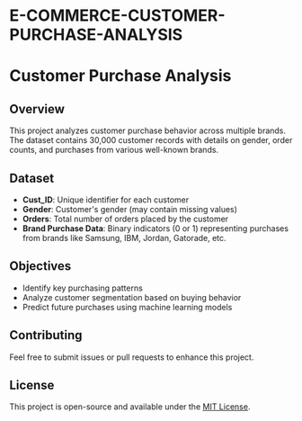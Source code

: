 # E-COMMERCE-CUSTOMER-PURCHASE-ANALYSIS




# Customer Purchase Analysis

## Overview

This project analyzes customer purchase behavior across multiple brands. The dataset contains 30,000 customer records with details on gender, order counts, and purchases from various well-known brands.

## Dataset

- **Cust\_ID**: Unique identifier for each customer
- **Gender**: Customer's gender (may contain missing values)
- **Orders**: Total number of orders placed by the customer
- **Brand Purchase Data**: Binary indicators (0 or 1) representing purchases from brands like Samsung, IBM, Jordan, Gatorade, etc.

## Objectives

- Identify key purchasing patterns
- Analyze customer segmentation based on buying behavior
- Predict future purchases using machine learning models


## Contributing

Feel free to submit issues or pull requests to enhance this project.

## License

This project is open-source and available under the [MIT License](LICENSE).

